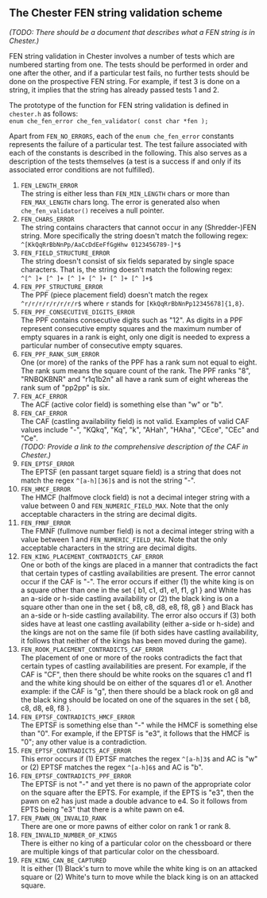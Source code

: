 ## The Chester FEN string validation scheme

*(TODO: There should be a document that describes what a FEN string is in Chester.)*

FEN string validation in Chester involves a number of tests which are numbered starting from one. The tests should be performed in order and one after the other, and if a particular test fails, no further tests should be done on the prospective FEN string. For example, if test 3 is done on a string, it implies that the string has already passed tests 1 and 2.

The prototype of the function for FEN string validation is defined in `chester.h` as follows:  
`enum che_fen_error che_fen_validator( const char *fen );`

Apart from `FEN_NO_ERRORS`, each of the `enum che_fen_error` constants represents the failure of a particular test. The test failure associated with each of the constants is described in the following. This also serves as a description of the tests themselves (a test is a success if and only if its associated error conditions are not fulfilled).

1.  `FEN_LENGTH_ERROR`  
    The string is either less than `FEN_MIN_LENGTH` chars or more than
    `FEN_MAX_LENGTH` chars long. The error is generated also when
    `che_fen_validator()` receives a null pointer.
2.  `FEN_CHARS_ERROR`  
    The string contains characters that cannot occur in any (Shredder-)FEN string.
    More specifically the string doesn't match the following regex:  
    `^[KkQqRrBbNnPp/AaCcDdEeFfGgHhw 0123456789-]*$`
3.  `FEN_FIELD_STRUCTURE_ERROR`  
    The string doesn't consist of six fields separated by single space
    characters. That is, the string doesn't match the following regex:  
    `^[^ ]+ [^ ]+ [^ ]+ [^ ]+ [^ ]+ [^ ]+$`
4.  `FEN_PPF_STRUCTURE_ERROR`  
    The PPF (piece placement field) doesn't match the regex `^r/r/r/r/r/r/r/r$`
    where `r` stands for `[KkQqRrBbNnPp12345678]{1,8}`.
5.  `FEN_PPF_CONSECUTIVE_DIGITS_ERROR`  
    The PPF contains consecutive digits such as "12". As digits in a PPF
    represent consecutive empty squares and the maximum number of empty
    squares in a rank is eight, only one digit is needed to express a
    particular number of consecutive empty squares.
6.  `FEN_PPF_RANK_SUM_ERROR`  
    One (or more) of the ranks of the PPF has a rank sum not equal to eight.
    The rank sum means the square count of the rank. The PPF ranks "8", "RNBQKBNR"
    and "r1q1b2n" all have a rank sum of eight whereas the rank sum of "pp2pp" is six.
7.  `FEN_ACF_ERROR`  
    The ACF (active color field) is something else than "w" or "b".
8.  `FEN_CAF_ERROR`  
    The CAF (castling availability field) is not valid. Examples of valid CAF
    values include "-", "KQkq", "Kq", "k", "AHah", "HAha", "CEce", "CEc" and "Ce".  
    *(TODO: Provide a link to the comprehensive description of the CAF in Chester.)*
9.  `FEN_EPTSF_ERROR`  
    The EPTSF (en passant target square field) is a string that does not match
    the regex `^[a-h][36]$` and is not the string "-".
10. `FEN_HMCF_ERROR`  
    The HMCF (halfmove clock field) is not a decimal integer string with a value
    between 0 and `FEN_NUMERIC_FIELD_MAX`. Note that the only acceptable characters
    in the string are decimal digits.
11. `FEN_FMNF_ERROR`  
    The FMNF (fullmove number field) is not a decimal integer string with a value
    between 1 and `FEN_NUMERIC_FIELD_MAX`. Note that the only acceptable characters
    in the string are decimal digits.
12. `FEN_KING_PLACEMENT_CONTRADICTS_CAF_ERROR`  
    One or both of the kings are placed in a manner that contradicts the fact that
    certain types of castling availabilities are present. The error cannot occur if
    the CAF is "-". The error occurs if either (1) the white king is on a square other
    than one in the set { b1, c1, d1, e1, f1, g1 } and White has an a-side or h-side
    castling availability or (2) the black king is on a square other than one in the
    set { b8, c8, d8, e8, f8, g8 } and Black has an a-side or h-side castling
    availability. The error also occurs if (3) both sides have at least one castling
    availability (either a-side or h-side) and the kings are not on the same file
    (if both sides have castling availability, it follows that neither of the kings
    has been moved during the game).
13. `FEN_ROOK_PLACEMENT_CONTRADICTS_CAF_ERROR`  
    The placement of one or more of the rooks contradicts the fact that certain
    types of castling availabilities are present. For example, if the CAF is "CF",
    then there should be white rooks on the squares c1 and f1 and the white king
    should be on either of the squares d1 or e1. Another example: if the CAF is "g",
    then there should be a black rook on g8 and the black king should be located on
    one of the squares in the set { b8, c8, d8, e8, f8 }.
14. `FEN_EPTSF_CONTRADICTS_HMCF_ERROR`  
    The EPTSF is something else than "-" while the HMCF is something else than "0".
    For example, if the EPTSF is "e3", it follows that the HMCF is "0"; any other
    value is a contradiction.
15. `FEN_EPTSF_CONTRADICTS_ACF_ERROR`  
    This error occurs if (1) EPTSF matches the regex `^[a-h]3$` and
    AC is "w" or (2) EPTSF matches the regex `^[a-h]6$` and AC is "b".
16. `FEN_EPTSF_CONTRADICTS_PPF_ERROR`  
    The EPTSF is not "-" and yet there is no pawn of the appropriate color on the
    square after the EPTS. For example, if the EPTS is "e3", then the pawn on e2
    has just made a double advance to e4. So it follows from EPTS being "e3" that
    there is a white pawn on e4.
17. `FEN_PAWN_ON_INVALID_RANK`  
    There are one or more pawns of either color on rank 1 or rank 8.
18. `FEN_INVALID_NUMBER_OF_KINGS`  
    There is either no king of a particular color on the chessboard or there are
    multiple kings of that particular color on the chessboard.
19. `FEN_KING_CAN_BE_CAPTURED`  
    It is either (1) Black's turn to move while the white king is on an attacked
    square or (2) White's turn to move while the black king is on an attacked square.
